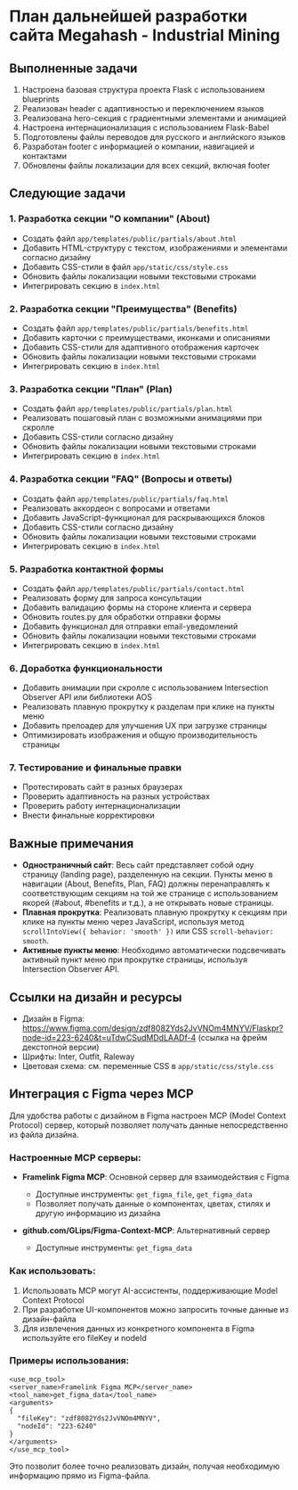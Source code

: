 # План дальнейшей разработки сайта Megahash - Industrial Mining

## Выполненные задачи
1. Настроена базовая структура проекта Flask с использованием blueprints
2. Реализован header с адаптивностью и переключением языков
3. Реализована hero-секция с градиентными элементами и анимацией
4. Настроена интернационализация с использованием Flask-Babel
5. Подготовлены файлы переводов для русского и английского языков
6. Разработан footer с информацией о компании, навигацией и контактами
7. Обновлены файлы локализации для всех секций, включая footer

## Следующие задачи

### 1. Разработка секции "О компании" (About)
- Создать файл `app/templates/public/partials/about.html`
- Добавить HTML-структуру с текстом, изображениями и элементами согласно дизайну
- Добавить CSS-стили в файл `app/static/css/style.css` 
- Обновить файлы локализации новыми текстовыми строками
- Интегрировать секцию в `index.html`

### 2. Разработка секции "Преимущества" (Benefits)
- Создать файл `app/templates/public/partials/benefits.html`
- Добавить карточки с преимуществами, иконками и описаниями
- Добавить CSS-стили для адаптивного отображения карточек
- Обновить файлы локализации новыми текстовыми строками
- Интегрировать секцию в `index.html`

### 3. Разработка секции "План" (Plan)
- Создать файл `app/templates/public/partials/plan.html`
- Реализовать пошаговый план с возможными анимациями при скролле
- Добавить CSS-стили согласно дизайну
- Обновить файлы локализации новыми текстовыми строками
- Интегрировать секцию в `index.html`

### 4. Разработка секции "FAQ" (Вопросы и ответы)
- Создать файл `app/templates/public/partials/faq.html`
- Реализовать аккордеон с вопросами и ответами
- Добавить JavaScript-функционал для раскрывающихся блоков
- Добавить CSS-стили согласно дизайну
- Обновить файлы локализации новыми текстовыми строками
- Интегрировать секцию в `index.html`

### 5. Разработка контактной формы
- Создать файл `app/templates/public/partials/contact.html`
- Реализовать форму для запроса консультации
- Добавить валидацию формы на стороне клиента и сервера
- Обновить routes.py для обработки отправки формы
- Добавить функционал для отправки email-уведомлений
- Обновить файлы локализации новыми текстовыми строками
- Интегрировать секцию в `index.html`

### 6. Доработка функциональности
- Добавить анимации при скролле с использованием Intersection Observer API или библиотеки AOS
- Реализовать плавную прокрутку к разделам при клике на пункты меню
- Добавить прелоадер для улучшения UX при загрузке страницы
- Оптимизировать изображения и общую производительность страницы

### 7. Тестирование и финальные правки
- Протестировать сайт в разных браузерах
- Проверить адаптивность на разных устройствах
- Проверить работу интернационализации
- Внести финальные корректировки

## Важные примечания
- **Одностраничный сайт**: Весь сайт представляет собой одну страницу (landing page), разделенную на секции. Пункты меню в навигации (About, Benefits, Plan, FAQ) должны перенаправлять к соответствующим секциям на той же странице с использованием якорей (#about, #benefits и т.д.), а не открывать новые страницы.
- **Плавная прокрутка**: Реализовать плавную прокрутку к секциям при клике на пункты меню через JavaScript, используя метод `scrollIntoView({ behavior: 'smooth' })` или CSS `scroll-behavior: smooth`.
- **Активные пункты меню**: Необходимо автоматически подсвечивать активный пункт меню при прокрутке страницы, используя Intersection Observer API.

## Ссылки на дизайн и ресурсы
- Дизайн в Figma: https://www.figma.com/design/zdf8082Yds2JvVNOm4MNYV/Flaskpr?node-id=223-6240&t=uTdwCSudMDdLAADf-4 (ссылка на фрейм декстопной версии)
- Шрифты: Inter, Outfit, Raleway
- Цветовая схема: см. переменные CSS в `app/static/css/style.css`

## Интеграция с Figma через MCP
Для удобства работы с дизайном в Figma настроен MCP (Model Context Protocol) сервер, который позволяет получать данные непосредственно из файла дизайна.

### Настроенные MCP серверы:
- **Framelink Figma MCP**: Основной сервер для взаимодействия с Figma
  - Доступные инструменты: `get_figma_file`, `get_figma_data`
  - Позволяет получать данные о компонентах, цветах, стилях и другую информацию из дизайна

- **github.com/GLips/Figma-Context-MCP**: Альтернативный сервер
  - Доступные инструменты: `get_figma_data`

### Как использовать:
1. Использовать MCP могут AI-ассистенты, поддерживающие Model Context Protocol
2. При разработке UI-компонентов можно запросить точные данные из дизайн-файла
3. Для извлечения данных из конкретного компонента в Figma используйте его fileKey и nodeId

### Примеры использования:
```
<use_mcp_tool>
<server_name>Framelink Figma MCP</server_name>
<tool_name>get_figma_data</tool_name>
<arguments>
{
  "fileKey": "zdf8082Yds2JvVNOm4MNYV",
  "nodeId": "223-6240"
}
</arguments>
</use_mcp_tool>
```

Это позволит более точно реализовать дизайн, получая необходимую информацию прямо из Figma-файла.
